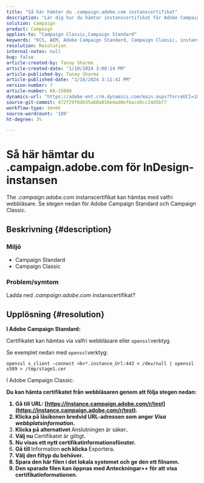 ```yaml
---
title: "Så här hämtar du .campaign.adobe.com instanscertifikat"
description: "Lär dig hur du hämtar instanscertifikat för Adobe Campaign Standard och Campaign Classic."
solution: Campaign
product: Campaign
applies-to: "Campaign Classic,Campaign Standard"
keywords: "KCS, AEM, Adobe Campaign Standard, Campaign Classic, instanscertifikat, .campaign.adobe.com"
resolution: Resolution
internal-notes: null
bug: false
article-created-by: Tanay Sharma .
article-created-date: "1/10/2024 3:08:14 PM"
article-published-by: Tanay Sharma .
article-published-date: "1/10/2024 3:11:41 PM"
version-number: 7
article-number: KA-15088
dynamics-url: "https://adobe-ent.crm.dynamics.com/main.aspx?forceUCI=1&pagetype=entityrecord&etn=knowledgearticle&id=e7004411-caaf-ee11-a569-6045bd006e5a"
source-git-commit: 472f29f6db35a68a016e4ad0efbace8cc24d5bf7
workflow-type: tm+mt
source-wordcount: '189'
ht-degree: 3%

---
```


# Så här hämtar du .campaign.adobe.com för InDesign-instansen


The *.campaign.adobe.com* instanscertifikat kan hämtas med valfri webbläsare. Se stegen nedan för Adobe Campaign Standard och Campaign Classic.

## Beskrivning {#description}


### Miljö

- Campaign Standard
- Campaign Classic


### Problem/symtom

Ladda ned *.campaign.adobe.com* instanscertifikat?


## Upplösning {#resolution}


<b>I Adobe Campaign Standard:</b>

Certifikatet kan hämtas via valfri webbläsare eller `openssl`verktyg.

Se exemplet nedan med `openssl`verktyg:


```
openssl s_client -connect <b>*.instance_Url:443 < /dev/null | openssl x509 > /tmp/stage1.cer
```




</b>I Adobe Campaign Classic:<b>

Du kan hämta certifikatet från webbläsaren genom att följa stegen nedan:

1. Gå till URL: [https://Instance.campaign.adobe.com/r/test](https://instance.campaign.adobe.com/r/test).
2. Klicka på låsikonen bredvid URL-adressen som anger *Visa webbplatsinformation*.
3. Klicka på alternativet </b>Anslutningen är säker<b>.
4. Välj nu </b>Certifikatet är giltigt<b>.
5. Nu visas ett nytt certifikatinformationsfönster.
6. Gå till </b>Information<b> och klicka </b>Exportera<b>.
7. Välj den filtyp du behöver.
8. Spara den här filen i det lokala systemet och ge den ett filnamn.
9. Den sparade filen kan öppnas med Anteckningar++ för att visa certifikatinformationen.



